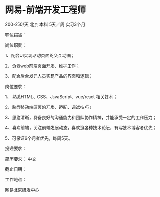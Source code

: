 # 网易-前端开发工程师

200-250/天 北京 本科 5天／周 实习3个月

职位描述：

岗位职责：

1、配合UI实现活动页面的交互动画；

2、负责web前端页面开发、维护工作；

3、配合后台发开人员实现产品的界面和逻辑；

岗位要求：

 1、 熟悉HTML、CSS、JavaScript、vue/react 相关技术；

 2、熟悉移动端网页的开发、适配、调试技巧；

 3、思路清晰，具备良好的沟通能力和团队协作精神，并能承受一定的工作压力；

 4、喜欢前端，关注前端发展动态，喜欢逛各种技术论坛，有写技术博客者优先；

 5、可保证6个月者优先，每周5天。



投递要求：

简历要求： 中文

截止日期：

工作地点：

网易北京研发中心